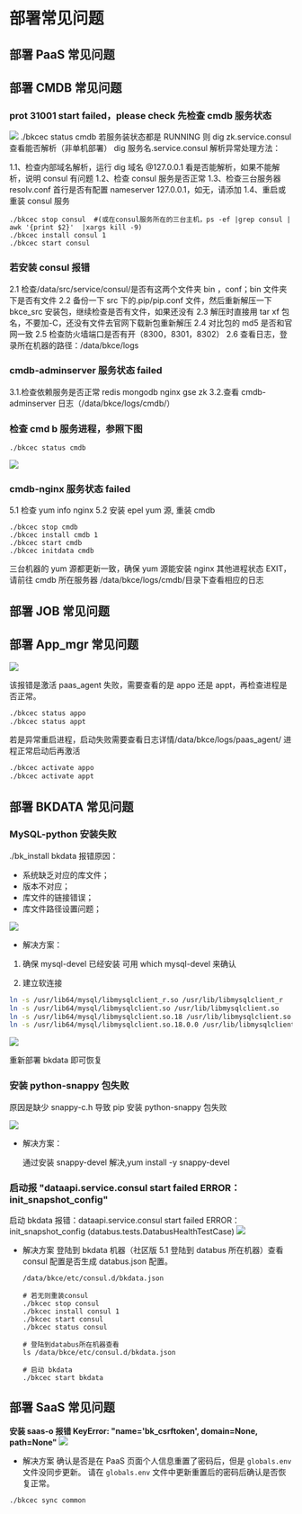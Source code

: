 # 部署常见问题

## 部署 PaaS 常见问题

## 部署 CMDB 常见问题

### prot 31001 start failed，please check 先检查 cmdb 服务状态

![](../assets/cmdb-31001.png)
./bkcec status cmdb 若服务装状态都是 RUNNING 则 dig zk.service.consul 查看能否解析（非单机部署） dig 服务名.service.consul 解析异常处理方法：

 1.1、检查内部域名解析，运行 dig 域名 @127.0.0.1 看是否能解析，如果不能解析，说明 consul 有问题 
 1.2、检查 consul 服务是否正常
 1.3、检查三台服务器 resolv.conf  首行是否有配置 nameserver 127.0.0.1，如无，请添加
 1.4、重启或重装 consul 服务
```plain
./bkcec stop consul  #(或在consul服务所在的三台主机，ps -ef |grep consul | awk '{print $2}'  |xargs kill -9)
./bkcec install consul 1
./bkcec start consul

```


### 若安装 consul 报错
 
2.1 检查/data/src/service/consul/是否有这两个文件夹 bin ，conf；bin 文件夹下是否有文件
 2.2 备份一下 src 下的.pip/pip.conf 文件，然后重新解压一下 bkce_src 安装包，继续检查是否有文件，如果还没有
 2.3 解压时直接用 tar xf 包名，不要加-C，还没有文件去官网下载新包重新解压
 2.4 对比包的 md5 是否和官网一致
 2.5 检查防火墙端口是否有开（8300，8301，8302）
 2.6 查看日志，登录所在机器的路径：/data/bkce/logs

### cmdb-adminserver 服务状态 failed 
 3.1.检查依赖服务是否正常 redis mongodb nginx gse zk 
 3.2.查看 cmdb-adminserver 日志（/data/bkce/logs/cmdb/）

### 检查 cmd b 服务进程，参照下图
```plain
./bkcec status cmdb

```
![](../assets/cmdb-faq.png)


### cmdb-nginx 服务状态 failed 
 5.1 检查 yum info nginx 
 5.2 安装 epel yum 源, 重装 cmdb

```plain
./bkcec stop cmdb 
./bkcec install cmdb 1 
./bkcec start cmdb 
./bkcec initdata cmdb

```
三台机器的 yum 源都更新一致，确保 yum 源能安装 nginx
其他进程状态 EXIT，请前往 cmdb 所在服务器
/data/bkce/logs/cmdb/目录下查看相应的日志


## 部署 JOB 常见问题



## 部署 App_mgr 常见问题

![](../assets/saas-faq.png)

该报错是激活 paas_agent 失败，需要查看的是 appo 还是 appt，再检查进程是否正常。
```bash
./bkcec status appo
./bkcec status appt 
```
若是异常重启进程，启动失败需要查看日志详情/data/bkce/logs/paas_agent/
进程正常启动后再激活
```bash
./bkcec activate appo
./bkcec activate appt
```
## 部署 BKDATA 常见问题

### MySQL-python 安装失败

./bk_install bkdata 报错原因：
- 系统缺乏对应的库文件；
- 版本不对应；
- 库文件的链接错误；
- 库文件路径设置问题； 

![](../assets/bkdata-faq1.png)

- 解决方案：

1. 确保 mysql-devel 已经安装
可用 which mysql-devel 来确认

2. 建立软连接
```bash
ln -s /usr/lib64/mysql/libmysqlclient_r.so /usr/lib/libmysqlclient_r
ln -s /usr/lib64/mysql/libmysqlclient.so /usr/lib/libmysqlclient.so
ln -s /usr/lib64/mysql/libmysqlclient.so.18 /usr/lib/libmysqlclient.so.18
ln -s /usr/lib64/mysql/libmysqlclient.so.18.0.0 /usr/lib/libmysqlclient.so.18.0.0
```
![](../assets/bkdata-faq2.png)

重新部署 bkdata 即可恢复

### 安装 python-snappy 包失败

原因是缺少 snappy-c.h 导致 pip 安装 python-snappy 包失败

![](../assets/bkdata-faq3.png)

- 解决方案：

    通过安装 snappy-devel 解决,yum install -y snappy-devel 

### 启动报 "dataapi.service.consul start failed ERROR： init_snapshot_config"  

启动 bkdata 报错：dataapi.service.consul start failed ERROR： init_snapshot_config (databus.tests.DatabusHealthTestCase) 
![](../assets/bkdata-faq4.png)

- 解决方案
    登陆到 bkdata 机器（社区版 5.1 登陆到 databus 所在机器）查看 consul 配置是否生成 databus.json 配置。
    
    ```plain
    /data/bkce/etc/consul.d/bkdata.json 
  
    # 若无则重装consul
    ./bkcec stop consul
    ./bkcec install consul 1
    ./bkcec start consul
    ./bkcec status consul
  
    # 登陆到databus所在机器查看
    ls /data/bkce/etc/consul.d/bkdata.json
  
    # 启动 bkdata
    ./bkcec start bkdata
   ```

## 部署 SaaS 常见问题

**安装 saas-o 报错 KeyError: "name='bk_csrftoken', domain=None, path=None"**
![](../assets/saas-key.png)

- 解决方案
确认是否是在 PaaS 页面个人信息重置了密码后，但是 `globals.env` 文件没同步更新。 请在 `globals.env` 文件中更新重置后的密码后确认是否恢复正常。
```bash
./bkcec sync common
```




 
